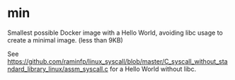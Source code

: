 # min

Smallest possible Docker image with a Hello World, avoiding libc usage to create a minimal image. (less than 9KB)

See https://github.com/raminfp/linux_syscall/blob/master/C_syscall_without_standard_library_linux/assm_syscall.c for a Hello World without libc.
